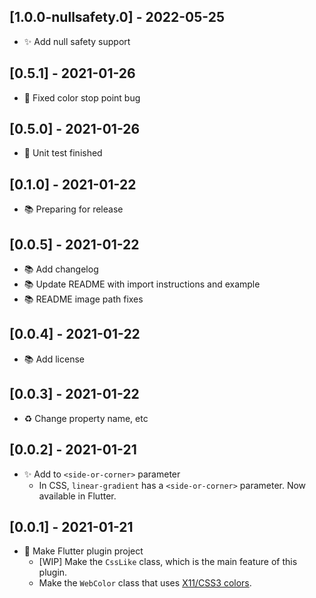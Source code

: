 ## [1.0.0-nullsafety.0] - 2022-05-25

- ✨ Add null safety support

## [0.5.1] - 2021-01-26

- 🐛 Fixed color stop point bug

## [0.5.0] - 2021-01-26

- 🚨  Unit test finished

## [0.1.0] - 2021-01-22

- 📚 Preparing for release

## [0.0.5] - 2021-01-22

- 📚 Add changelog
- 📚 Update README with import instructions and example
- 📚 README image path fixes

## [0.0.4] - 2021-01-22

- 📚 Add license

## [0.0.3] - 2021-01-22

- ♻ Change property name, etc

## [0.0.2] - 2021-01-21

- ✨ Add to `<side-or-corner>` parameter
  - In CSS, `linear-gradient` has a `<side-or-corner>` parameter. Now available in Flutter.

## [0.0.1] - 2021-01-21

* 🎉 Make Flutter plugin project
  * [WIP] Make the `CssLike` class, which is the main feature of this plugin.
  * Make the `WebColor` class that uses [X11/CSS3 colors](https://en.wikipedia.org/wiki/Web_colors#X11_color_names).

